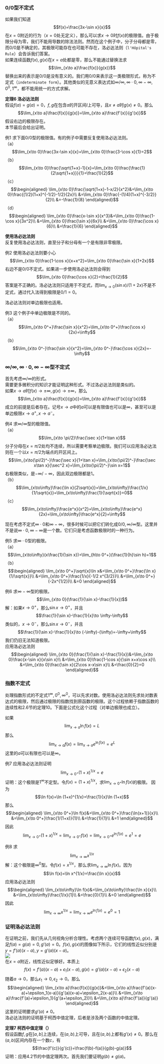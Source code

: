 ### 0/0型不定式
如果我们知道
$$f(x)=\frac{3x-\sin x}{x}$$
在$x=0$附近的行为（$x=0$处无定义），那么可以求$x\to 0$时$f(x)$的极限值。由于极限分母为零，我们不能用导数的除法法则。然而在这个例子中，分子分母都是零，而$0/0$是不确定的，其极限可能存在也可能不存在，洛必达法则（`l'Hôpital's Rule`）会告诉我们答案。  
如果连续函数$f(x),g(x)$在$x=a$处都是零，那么不能通过替换法求
$$\lim_{x\to a}\frac{f(x)}{g(x)}$$
替换出来的表示是$0/0$是没有意义的。我们用$0/0$来表示这一类极限形式，称为不定式（`indeterminate form`）。其他类似的无意义表达式如$\infty/\infty,\infty\cdot 0,\infty-\infty,0^0,1^\infty$，都不能用统一的方式求解。

**定理6 洛必达法则**  
假设$f(a)=g(a)=0$，$f,g$在包含$a$的开区间$I$上可导，且$x\neq a$时$g(x)\neq 0$。那么
$$\lim_{x\to a}\frac{f(x)}{g(x)}=\lim_{x\to a}\frac{f'(x)}{g'(x)}$$
假设右边的极限存在。  
本节最后会给出证明。

例1 求下面$0/0$型的极限值。有的例子中需要反复使用洛必达法则。  
（a）
$$\lim_{x\to 0}\frac{3x-\sin x}{x}=\lim_{x\to 0}\frac{3-\cos x}{1}=2$$
（b）
$$\lim_{x\to 0}\frac{\sqrt{1+x}-1}{x}=\lim_{x\to 0}\frac{\frac{1}{2\sqrt{1+x}}}{1}=\frac{1}{2}$$
（c）
$$\begin{aligned}
\lim_{x\to 0}\frac{\sqrt{1+x}-1-x/2}{x^2}&=\lim_{x\to 0}\frac{(1/2)(1+x)^{-1/2}-1/2}{2x}\\
&=\lim_{x\to 0}\frac{-(1/4)(1+x)^{-3/2}}{2}\\
&=-\frac{1}{8}
\end{aligned}$$
（d）
$$\begin{aligned}
\lim_{x\to 0}\frac{x-\sin x}{x^3}&=\lim_{x\to 0}\frac{1-\cos x}{3x^2}\\
&=\lim_{x\to 0}\frac{\sin x}{6x}\\
&=\lim_{x\to 0}\frac{\cos x}{6}\\
&=\frac{1}{6}
\end{aligned}$$

**使用洛必达法则**  
反复使用洛必达法则，直至分子和分母有一个是有限非零极限。

例2 使用洛必达法则要小心
$$\lim_{x\to 0}\frac{1-\cos x}{x+x^2}=\lim_{x\to 0}\frac{\sin x}{1+2x}$$
右边不是$0/0$不定式。如果进一步使用洛必达法则会得到
$$\lim_{x\to 0}\frac{\cos x}{2}=\frac{1}{2}$$
答案是不正确的。洛必达法则只适用于不定式，而$\lim_{x\to 0}(\sin x)/(1+2x)$不是不定式，通过代入法得到极限是$0/1=0$。

洛必达法则对单边极限也适用。

例3 这个例子中单边极限是不同的。  
（a）
$$\lim_{x\to 0^+}\frac{\sin x}{x^2}=\lim_{x\to 0^+}\frac{\cos x}{2x}=\infty$$
（b）
$$\lim_{x\to 0^-}\frac{\sin x}{x^2}=\lim_{x\to 0^-}\frac{\cos x}{2x}=-\infty$$

### $\infty/\infty,\infty\cdot 0,\infty-\infty$型不定式
首先考虑$\infty/\infty$的形式。  
需要更多微积分的知识才能证明这种形式。不过洛必达法则是类似的。  
如果$x\to a$时$f(x)\to\pm\infty,g(x)\to\pm\infty$，那么
$$\lim_{x\to a}\frac{f(x)}{g(x)}=\lim_{x\to a}\frac{f'(x)}{g'(x)}$$
成立的前提是后者存在。记号$x\to a$中的$a$可以是有限值也可以是$\infty$，甚至可以是单边极限$x\to a^+,x\to a^-$。

例4 求$\infty/\infty$型的极限值。  
（a）
$$\lim_{x\to \pi/2}\frac{\sec x}{1+\tan x}$$
分子分母在$x=\pi/2$处均不连续，所以需要考察单边极限。我们可以应用洛必达法则在一个以$x=\pi/2$为端点的开区间上。
$$\lim_{x\to(\pi/2)^-}\frac{\sec x}{1+\tan x}=\lim_{x\to(\pi/2)^-}\frac{\sec x\tan x}{\sec^2 x}=\lim_{x\to(\pi/2)^-}\sin x=1$$
右极限类似，是$-\infty/-\infty$，因此双边极限都是1。  
（b）
$$\lim_{x\to\infty}\frac{\ln x}{2\sqrt{x}}=\lim_{x\to\infty}\frac{1/x}{1/\sqrt{x}}=\lim_{x\to\infty}\frac{1}{\sqrt{x}}=0$$
（c）
$$\lim_{x\to\infty}\frac{e^x}{x^2}=\lim_{x\to\infty}\frac{e^x}{2x}=\lim_{x\to\infty}\frac{e^x}{2}=\infty$$

现在考虑不定式$\infty\cdot 0$和$\infty-\infty$，很多时候可以把它们转化成$0/0,\infty/\infty$型。这里并不是说$\infty\cdot 0, \infty-\infty$是一个数。它们只是考虑函数极限时的一种行为。

例5 求$\infty\cdot 0$型的极限。  
（a）
$$\lim_{x\to\infty}(x\frac{1}{\sin x})=\lim_{h\to 0^+}(\frac{1}{h}\sin h)=1$$
（b）
$$\begin{aligned}
\lim_{x\to 0^+}\sqrt{x}\ln x&=\lim_{x\to 0^+}\frac{\ln x}{1/\sqrt{x}}\\
&=\lim_{x\to 0^+}\frac{1/x}{-1/2 x^{3/2}}\\
&=\lim_{x\to 0^+}(-2x^{1/2})\\
&=0
\end{aligned}$$

例6 求$\infty-\infty$型的极限。
$$\lim_{x\to 0}(\frac{1}{\sin x}-\frac{1}{x})$$
解：如果$x\to 0^+$，那么$\sin x\to 0^+$，并且
$$\frac{1}{\sin x}-\frac{1}{x}\to \infty-\infty$$
类似的，$x\to 0^-$，那么$\sin x\to 0^-$，并且
$$\frac{1}{\sin x}-\frac{1}{x}\to (-\infty)-(\infty)=-\infty+\infty$$
我们仍旧无法知道极限。  
应用洛必达法则
$$\begin{aligned}
\lim_{x\to 0}(\frac{1}{\sin x}-\frac{1}{x})&=\lim_{x\to 0}\frac{x-\sin x}{x\sin x}\\
&=\lim_{x\to 0}\frac{1-\cos x}{\sin x+x\cos x}\\
&=\lim_{x\to 0}\frac{\sin x}{2\cos x-x\sin x}\\
&=\frac{0}{2}=0
\end{aligned}$$

### 指数不定式
处理指数形式的不定式$1^\infty,0^0,\infty^0$，可以先求对数。使用洛必达法则先求处对数表达式的极限，然后通过极限的指数找到原函数的极限。这个过程依赖于指数函数的连续性和2.6节的定理10。下面是公式化这个过程（对单边极限也成立）。

如果
$$\lim_{x\to a}\ln f(x)=L$$
那么
$$\lim_{x\to a}f(x)=\lim_{x\to a}e^{\ln f(x)}=e^L$$
这里的$a$可以有限也可以是$\infty$。

例7 应用洛必达法则证明
$$\lim_{x\to 0^+}(1+x)^{1/x}=e$$
证明：这个极限是$1^\infty$不定型。令$f(x)=(1+x)^{1/x}$，求$\lim_{x\to 0^+}\ln f(x)$的极限。
因为
$$\ln f(x)=\ln (1+x)^{1/x}=\frac{1}{x}\ln (1+x)$$
那么
$$\begin{aligned}
\lim_{x\to 0^+}\ln f(x)&=\lim_{x\to 0^+}\frac{\ln(x+1)}{x}\\
&=\lim_{x\to 0^+}\frac{1/(1+x)}{1}\\
&=\frac{1}{1}\\
&=1
\end{aligned}$$
因此
$$\lim_{x\to 0^+}(1+x)^{1/x}=\lim_{x\to 0^+}f(x)=\lim_{x\to 0^+}e^{\ln f(x)}=e^1=e$$

例8 求
$$\lim_{x\to\infty}x^{1/x}$$
解：这个极限是$\infty^0$型。令$f(x)=x^{1/x}$，那么求$\lim_{x\to\infty}\ln f(x)$。因为
$$\ln f(x)=\ln x^{1/x}=\frac{\ln x}{x}$$
应用洛必达法则
$$\begin{aligned}
\lim_{x\to\infty}\ln f(x)&=\lim_{x\to\infty}\frac{\ln x}{x}\\
&=\lim_{x\to\infty}\frac{1/x}{1}\\
&=\frac{0}{1}\\
&=0
\end{aligned}$$
因此
$$\lim_{x\to\infty}x^{1/x}=\lim_{x\to\infty}e^{\ln f(x)}=e^0=1$$

### 证明洛必达法则
在证明之前，我们先从几何视角分析合理性。考虑两个连续可导函数$f(x),g(x)$，满足$f(a)=g(a)=0,g'(a)=0$。$f(x),g(x)$的图像如下所示，它们的线性近似分别是$y=f'(a)(x-a),y=g'(a)(x-a)$。  
![](050.010.png)  
在$x=a$附近，线性近似足够好。本质上
$$f(x)=f'(a)(x-a)+\epsilon_1(x-a),g(x)=g'(a)(x-a)+\epsilon_2(x-a)$$
随着$a\to 0$，那么$\epsilon_1\to 0,\epsilon_2\to 0$。那么
$$\begin{aligned}
\lim_{x\to a}\frac{f(x)}{g(x)}&=\lim_{x\to a}\frac{f'(a)(x-a)+\epsilon_1(x-a)}{g'(a)(x-a)+\epsilon_2(x-a)}\\
&=\lim_{x\to a}\frac{f'(a)+\epsilon_1}{g'(a+\epsilon_2)}\\
&=\lim_{x\to a}\frac{f'(a)}{g'(a)}
\end{aligned}$$
这里的证明要求$g'(a)\neq 0$。  
洛必达法则的证明基于柯西中值定理，后者是涉及两个函数的中值定理。

**定理7 柯西中值定理（）**  
假设函数$f,g$在$[a,b]$上连续，在$(a,b)$上可导，且在$(a,b)$上都有$g'(x)\neq 0$。那么在$(a,b)$区间内存在一个数$c$，有
$$\frac{f'(c)}{g'(c)}=\frac{f(b)-f(a)}{g(b)-g(a)}$$
证明：应用4.2节的中值定理两次。首先我们要证明$g(b)\neq g(a)$。
